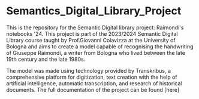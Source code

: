 # Semantics_Digital_Library_Project
This is the repository for the Semantic Digital library project: Raimondi's notebooks '24. This project is part of the 2023/2024 Semantic Digital Library course taught by Prof.Giovanni Colavizza at the University of Bologna and aims to create a model capable of recognising the handwriting of Giuseppe Raimondi, a writer from Bologna who lived between the late 19th century and the late 1980s. 

The model was made using technology provided by Transkribus, a comprehensive platform for digitization, text creation with the help of artificial intelligence, automatic transcription, and research of historical documents. The full documentation of the project can be found [here]
